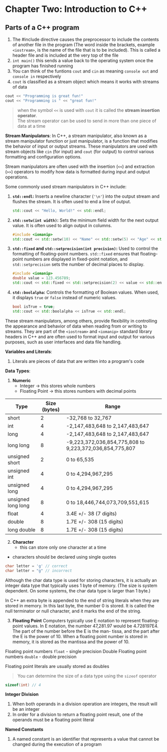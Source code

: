 # Chapter Two: Introduction to C++

## Parts of a C++ program

1. The #include directive causes the preprocessor to include the contents of another file in the program (The word inside the brackets, example `<iostream>`, is the name of the file that is to be included). This is called a header file and is included at the very top of the file
2. `int main()` this sends a value back to the operating system once the program has finished running
3. You can think of the funtions `cout` and `cin` as meaning `console out` and `console in` respectively
4. `cout` is classified as a stream object which means it works with streams of data

```cpp
cout << "Programming is great fun!"
cout << "Programming is " << "great fun!"
```

> when the symbol `<<` is used with `cout` it is called the **stream insertion operator**. \
> The stream operator can be used to send in more than one piece of data at a time

**Stream Manipulators**:
In C++, a stream manipulator, also known as a stream manipulator function or just manipulator, is a function that modifies the behavior of input or output streams. These manipulators are used with stream objects like `cin` (for input) and `cout` (for output) to control various formatting and configuration options.

Stream manipulators are often used with the insertion (`<<`) and extraction (`>>`) operators to modify how data is formatted during input and output operations.

Some commonly used stream manipulators in C++ include:

1. **`std::endl`:** Inserts a newline character (`'\n'`) into the output stream and flushes the stream. It is often used to end a line of output.

   ```cpp
   std::cout << "Hello, World!" << std::endl;
   ```

2. **`std::setw(int width)`:** Sets the minimum field width for the next output value. It is often used to align output in columns.

   ```cpp
   #include <iomanip>
   std::cout << std::setw(10) << "Name" << std::setw(5) << "Age" << std::endl;
   ```

3. **`std::fixed` and `std::setprecision(int precision)`:** Used to control the formatting of floating-point numbers. `std::fixed` ensures that floating-point numbers are displayed in fixed-point notation, and `std::setprecision` sets the number of decimal places to display.

   ```cpp
   #include <iomanip>
   double value = 123.456789;
   std::cout << std::fixed << std::setprecision(2) << value << std::endl;
   ```

4. **`std::boolalpha`:** Controls the formatting of Boolean values. When used, it displays `true` or `false` instead of numeric values.

   ```cpp
   bool isTrue = true;
   std::cout << std::boolalpha << isTrue << std::endl;
   ```

These stream manipulators, among others, provide flexibility in controlling the appearance and behavior of data when reading from or writing to streams. They are part of the `<iostream>` and `<iomanip>` standard library headers in C++ and are often used to format input and output for various purposes, such as user interfaces and data file handling.

**Variables and Literals**:

1. Literals are pieces of data that are written into a program's code

**Data Types**:

1. **Numeric**
   - Integer -> this stores whole numbers
   - Floating Point -> this stores numbers with decimal points

| Type               | Size (bytes) | Range                                                   |
| ------------------ | ------------ | ------------------------------------------------------- |
| short              | 2            | -32,768 to 32,767                                       |
| int                | 4            | -2,147,483,648 to 2,147,483,647                         |
| long               | 4            | -2,147,483,648 to 2,147,483,647                         |
| long long          | 8            | -9,223,372,036,854,775,808 to 9,223,372,036,854,775,807 |
| unsigned short     | 2            | 0 to 65,535                                             |
| unsigned int       | 4            | 0 to 4,294,967,295                                      |
| unsigned long      | 4            | 0 to 4,294,967,295                                      |
| unsigned long long | 8            | 0 to 18,446,744,073,709,551,615                         |
| float              | 4            | 3.4E +/- 38 (7 digits)                                  |
| double             | 8            | 1.7E +/- 308 (15 digits)                                |
| long double        | 8            | 1.7E +/- 308 (15 digits)                                |

2. **Character**
   - this can store only one character at a time

- characters should be declared using single quotes

```cpp
char letter = 'g' // correct
char letter = "g" // incorrect
```

Although the char data type is used for storing characters, it is actually an integer data type that typically uses 1 byte of memory. (The size is system dependent. On some systems, the char data type is larger than 1 byte.)

In C++ an extra byte is appended to the end of string literals when they are stored in memory. In this last byte, the number 0 is stored. It is called the null terminator or null character, and it marks the end of the string.

3. **Floating Point**
   Computers typically use E notation to represent floating-point values. In E notation, the number 47,281.97 would be 4.728197E4. The part of the number before the E is the man- tissa, and the part after the E is the power of 10. When a floating point number is stored in memory, it is stored as the mantissa and the power of 10.

Floating point numbers `float` - single precision
Double Floating point numbers `double` - double precision

Floating point literals are usually stored as doubles

> You can determine the size of a data type using the `sizeof` operator

```cpp
sizeof(int) // 4
```

**Integer Division**

1. When both operands in a division operation are integers, the result will be an integer
2. In order for a division to return a floating point result, one of the operands must be a floating point literal

**Named Constants**

1. A named constant is an identifier that represents a value that cannot be changed during the execution of a program

